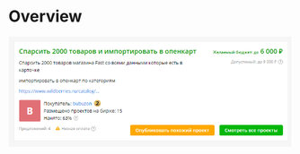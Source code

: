 <h1>Overview</h1>
<img src="https://github.com/BozhenaVlasova/freelance/blob/main/wildberries_parsing/Screenshot_1.png" width="700">